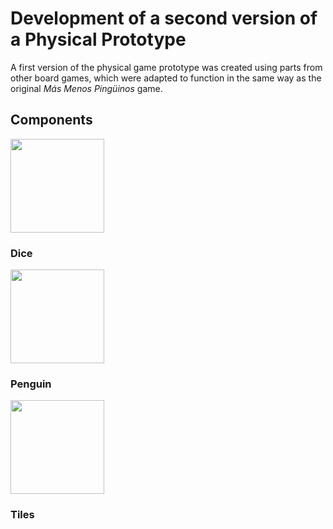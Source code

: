 # Development of a second version of a Physical Prototype

A first version of the physical game prototype was created using parts from other board games, which were adapted to function in the same way as the original *Más Menos Pingüinos* game.

## Components

<img src="assets/craftable_dice.jpg" width="150px">

### Dice

<img src="assets/craftable_penguin.jpg" width="150px">

### Penguin

<img src="assets/printable_tiles.jpg" width="150px">

### Tiles
